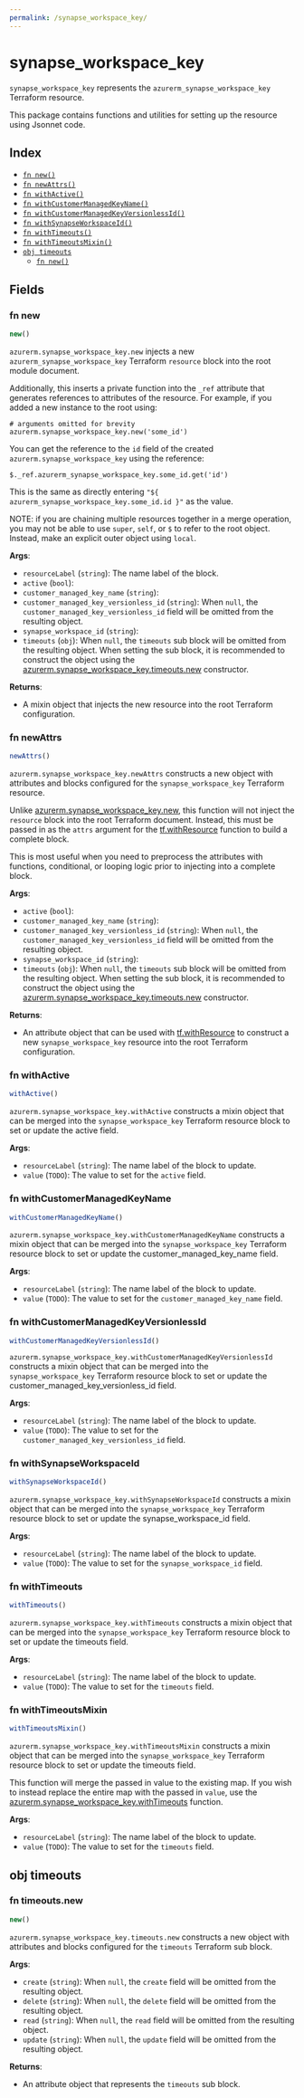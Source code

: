 ```yaml
---
permalink: /synapse_workspace_key/
---
```


# synapse_workspace_key

`synapse_workspace_key` represents the `azurerm_synapse_workspace_key` Terraform resource.



This package contains functions and utilities for setting up the resource using Jsonnet code.


## Index

* [`fn new()`](#fn-new)
* [`fn newAttrs()`](#fn-newattrs)
* [`fn withActive()`](#fn-withactive)
* [`fn withCustomerManagedKeyName()`](#fn-withcustomermanagedkeyname)
* [`fn withCustomerManagedKeyVersionlessId()`](#fn-withcustomermanagedkeyversionlessid)
* [`fn withSynapseWorkspaceId()`](#fn-withsynapseworkspaceid)
* [`fn withTimeouts()`](#fn-withtimeouts)
* [`fn withTimeoutsMixin()`](#fn-withtimeoutsmixin)
* [`obj timeouts`](#obj-timeouts)
  * [`fn new()`](#fn-timeoutsnew)

## Fields

### fn new

```ts
new()
```


`azurerm.synapse_workspace_key.new` injects a new `azurerm_synapse_workspace_key` Terraform `resource`
block into the root module document.

Additionally, this inserts a private function into the `_ref` attribute that generates references to attributes of the
resource. For example, if you added a new instance to the root using:

    # arguments omitted for brevity
    azurerm.synapse_workspace_key.new('some_id')

You can get the reference to the `id` field of the created `azurerm.synapse_workspace_key` using the reference:

    $._ref.azurerm_synapse_workspace_key.some_id.get('id')

This is the same as directly entering `"${ azurerm_synapse_workspace_key.some_id.id }"` as the value.

NOTE: if you are chaining multiple resources together in a merge operation, you may not be able to use `super`, `self`,
or `$` to refer to the root object. Instead, make an explicit outer object using `local`.

**Args**:
  - `resourceLabel` (`string`): The name label of the block.
  - `active` (`bool`): 
  - `customer_managed_key_name` (`string`): 
  - `customer_managed_key_versionless_id` (`string`):  When `null`, the `customer_managed_key_versionless_id` field will be omitted from the resulting object.
  - `synapse_workspace_id` (`string`): 
  - `timeouts` (`obj`):  When `null`, the `timeouts` sub block will be omitted from the resulting object. When setting the sub block, it is recommended to construct the object using the [azurerm.synapse_workspace_key.timeouts.new](#fn-synapseworkspacekeytimeoutsnew) constructor.

**Returns**:
- A mixin object that injects the new resource into the root Terraform configuration.


### fn newAttrs

```ts
newAttrs()
```


`azurerm.synapse_workspace_key.newAttrs` constructs a new object with attributes and blocks configured for the `synapse_workspace_key`
Terraform resource.

Unlike [azurerm.synapse_workspace_key.new](#fn-synapseworkspacekeynew), this function will not inject the `resource`
block into the root Terraform document. Instead, this must be passed in as the `attrs` argument for the
[tf.withResource](https://github.com/tf-libsonnet/core/tree/main/docs#fn-withresource) function to build a complete block.

This is most useful when you need to preprocess the attributes with functions, conditional, or looping logic prior to
injecting into a complete block.

**Args**:
  - `active` (`bool`): 
  - `customer_managed_key_name` (`string`): 
  - `customer_managed_key_versionless_id` (`string`):  When `null`, the `customer_managed_key_versionless_id` field will be omitted from the resulting object.
  - `synapse_workspace_id` (`string`): 
  - `timeouts` (`obj`):  When `null`, the `timeouts` sub block will be omitted from the resulting object. When setting the sub block, it is recommended to construct the object using the [azurerm.synapse_workspace_key.timeouts.new](#fn-synapseworkspacekeytimeoutsnew) constructor.

**Returns**:
  - An attribute object that can be used with [tf.withResource](https://github.com/tf-libsonnet/core/tree/main/docs#fn-withresource) to construct a new `synapse_workspace_key` resource into the root Terraform configuration.


### fn withActive

```ts
withActive()
```

`azurerm.synapse_workspace_key.withActive` constructs a mixin object that can be merged into the `synapse_workspace_key`
Terraform resource block to set or update the active field.



**Args**:
  - `resourceLabel` (`string`): The name label of the block to update.
  - `value` (`TODO`): The value to set for the `active` field.


### fn withCustomerManagedKeyName

```ts
withCustomerManagedKeyName()
```

`azurerm.synapse_workspace_key.withCustomerManagedKeyName` constructs a mixin object that can be merged into the `synapse_workspace_key`
Terraform resource block to set or update the customer_managed_key_name field.



**Args**:
  - `resourceLabel` (`string`): The name label of the block to update.
  - `value` (`TODO`): The value to set for the `customer_managed_key_name` field.


### fn withCustomerManagedKeyVersionlessId

```ts
withCustomerManagedKeyVersionlessId()
```

`azurerm.synapse_workspace_key.withCustomerManagedKeyVersionlessId` constructs a mixin object that can be merged into the `synapse_workspace_key`
Terraform resource block to set or update the customer_managed_key_versionless_id field.



**Args**:
  - `resourceLabel` (`string`): The name label of the block to update.
  - `value` (`TODO`): The value to set for the `customer_managed_key_versionless_id` field.


### fn withSynapseWorkspaceId

```ts
withSynapseWorkspaceId()
```

`azurerm.synapse_workspace_key.withSynapseWorkspaceId` constructs a mixin object that can be merged into the `synapse_workspace_key`
Terraform resource block to set or update the synapse_workspace_id field.



**Args**:
  - `resourceLabel` (`string`): The name label of the block to update.
  - `value` (`TODO`): The value to set for the `synapse_workspace_id` field.


### fn withTimeouts

```ts
withTimeouts()
```

`azurerm.synapse_workspace_key.withTimeouts` constructs a mixin object that can be merged into the `synapse_workspace_key`
Terraform resource block to set or update the timeouts field.



**Args**:
  - `resourceLabel` (`string`): The name label of the block to update.
  - `value` (`TODO`): The value to set for the `timeouts` field.


### fn withTimeoutsMixin

```ts
withTimeoutsMixin()
```

`azurerm.synapse_workspace_key.withTimeoutsMixin` constructs a mixin object that can be merged into the `synapse_workspace_key`
Terraform resource block to set or update the timeouts field.

This function will merge the passed in value to the existing map. If you wish
to instead replace the entire map with the passed in `value`, use the [azurerm.synapse_workspace_key.withTimeouts](TODO)
function.


**Args**:
  - `resourceLabel` (`string`): The name label of the block to update.
  - `value` (`TODO`): The value to set for the `timeouts` field.


## obj timeouts



### fn timeouts.new

```ts
new()
```


`azurerm.synapse_workspace_key.timeouts.new` constructs a new object with attributes and blocks configured for the `timeouts`
Terraform sub block.



**Args**:
  - `create` (`string`):  When `null`, the `create` field will be omitted from the resulting object.
  - `delete` (`string`):  When `null`, the `delete` field will be omitted from the resulting object.
  - `read` (`string`):  When `null`, the `read` field will be omitted from the resulting object.
  - `update` (`string`):  When `null`, the `update` field will be omitted from the resulting object.

**Returns**:
  - An attribute object that represents the `timeouts` sub block.

